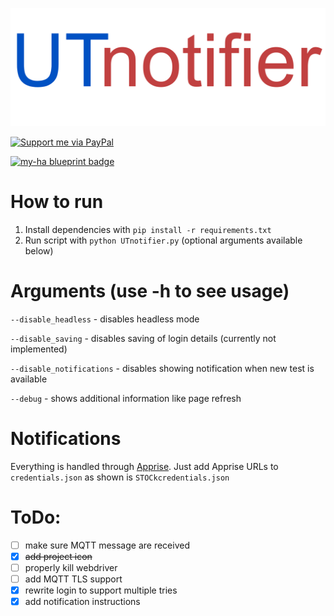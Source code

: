 ![logo](assets/logo.png)

<a href="https://www.paypal.com/donate?hosted_button_id=VKCHVWUV48STE" target="_blank">
<img src="https://janbeta.net/wp-content/uploads/2020/06/Paypal-Donate.png" alt="Support me via PayPal" border="0" width="20%" height="20%"/>
</a>

[![my-ha blueprint badge](https://my.home-assistant.io/badges/blueprint_import.svg)](https://my.home-assistant.io/redirect/blueprint_import/?blueprint_url=https://raw.githubusercontent.com/pacjo/UTnotifier/main/addons/UTnotifier_HA_blueprint.yaml)

# How to run
1. Install dependencies with `pip install -r requirements.txt`
2. Run script with `python UTnotifier.py` (optional arguments available below)

# Arguments (use -h to see usage)
`--disable_headless` - disables headless mode

`--disable_saving` - disables saving of login details (currently not implemented)

`--disable_notifications` - disables showing notification when new test is available

`--debug` - shows additional information like page refresh

# Notifications
Everything is handled through [Apprise](https://github.com/caronc/apprise).
Just add Apprise URLs to `credentials.json` as shown is `STOCkcredentials.json`

# ToDo:
- [ ] make sure MQTT message are received
- [x] ~~add project icon~~
- [ ] properly kill webdriver
- [ ] add MQTT TLS support
- [x] rewrite login to support multiple tries
- [x] add notification instructions